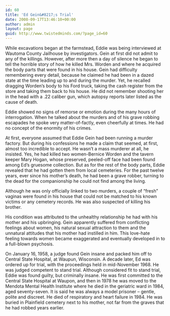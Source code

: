 ```yaml
---
id: 60
title: 'Ed Gein&#8217;s Trial'
date: 2008-09-17T13:46:10+00:00
author: admin
layout: page
guid: http://www.twistedminds.com/?page_id=60
---
```

<p class="dropcap-first">
  While excavations began at the farmstead, Eddie was being interviewed at Wautoma County Jailhouse by investigators. Gein at first did not admit to any of the killings. However, after more then a day of silence he began to tell the horrible story of how he killed Mrs. Worden and where he acquired the body parts that were found in his house. Gein had difficulty remembering every detail, because he claimed he had been in a dazed state at the time leading up to and during the murder. Yet, he recalled dragging Worden&#8217;s body to his Ford truck, taking the cash register from the store and taking them back to his house. He did not remember shooting her in the head with a .22 caliber gun, which autopsy reports later listed as the cause of death.
</p>

Eddie showed no signs of remorse or emotion during the many hours of interrogation. When he talked about the murders and of his grave robbing escapades he spoke very matter-of-factly, even cheerfully at times. He had no concept of the enormity of his crimes.

At first, everyone assumed that Eddie Gein had been running a murder factory. But during his confessions he made a claim that seemed, at first, almost too incredible to accept. He wasn&#8217;t a mass murderer at all, he insisted. Yes, he had killed two women-Bernice Worden and the tavern keeper Mary Hogan, whose preserved, peeled-off face had been found among Ed&#8217;s gruesome collection. But as for the rest of the body parts, Eddie revealed that he had gotten them from local cemeteries. For the past twelve years, ever since his mother&#8217;s death, he had been a grave robber, turning to the dead for the companionship he could not find among the living.

Although he was only officially linked to two murders, a couple of &#8220;fresh&#8221; vaginas were found in his house that could not be matched to his known victims or any cemetery records. He was also suspected of killing his brother.

His condition was attributed to the unhealthy relationship he had with his mother and his upbringing. Gein apparently suffered from conflicting feelings about women, his natural sexual attraction to them and the unnatural attitudes that his mother had instilled in him. This love-hate feeling towards women became exaggerated and eventually developed in to a full-blown psychosis.

On January 16, 1958, a judge found Gein insane and packed him off to Central State Hospital, at Waupun, Wisconsin. A decade later, Ed was ordered up for trial, with the proceedings held in mid-November 1968. He was judged competent to stand trial. Although considered fit to stand trial, Eddie was found guilty, but criminally insane. He was first committed to the Central State Hospital at Waupon, and then in 1978 he was moved to the Mendota Mental Health Institute where he died in the geriatric ward in 1984, aged seventy-seven. It is said he was always a model prisoner &#8211; gentle, polite and discreet. He died of respiratory and heart failure in 1984. He was buried in Plainfield cemetery next to his mother, not far from the graves that he had robbed years earlier.